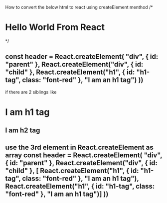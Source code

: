 How to  convert the below html to react using createElement menthod
/* 
<div id="parent">
    <div id="parent">
        <h1 id="h1-tag" class="font-red">Hello World From React</h1>
    </div>
</div>
*/

const header = React.createElement(
    "div", { id: "parent" },
    React.createElement("div", { id: "child" },
        React.createElement("h1", { id: "h1-tag", class: "font-red" },
            "I am an h1 tag")
    ))
-------------------------------------------------------------------------------------------------
if there are 2 siblings like 
<div id="parent">
    <div id="parent">
        <h1 id="h1-tag" class="font-red">I am h1 tag</h1>
        <h2 id="h1-tag" class="font-red">I am h2 tag</h2>
    </div>
</div>

use the 3rd element in React.createElement as array
const header = React.createElement(
    "div", { id: "parent" },
    React.createElement("div", { id: "child" },
        [ React.createElement("h1", { id: "h1-tag", class: "font-red" }, "I am an h1 tag"),
         React.createElement("h1", { id: "h1-tag", class: "font-red" }, "I am an h1 tag")]
    ))
-------------------------------------------------------------------------------------------------